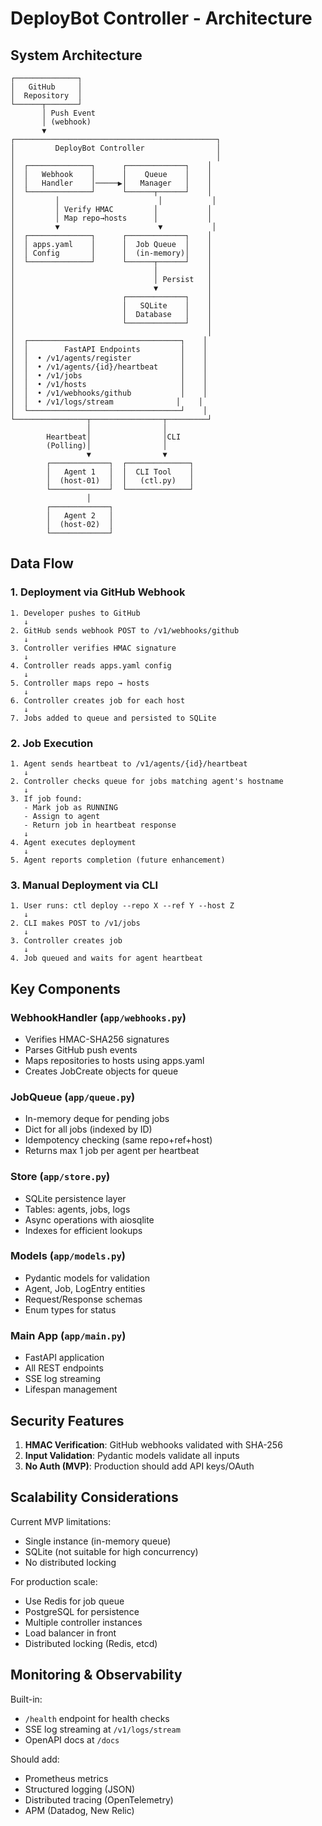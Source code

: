 # DeployBot Controller - Architecture

## System Architecture

```
┌──────────────┐
│   GitHub     │
│  Repository  │
└──────┬───────┘
       │ Push Event
       │ (webhook)
       ▼
┌─────────────────────────────────────────────┐
│         DeployBot Controller                │
│                                             │
│  ┌──────────────┐      ┌─────────────┐    │
│  │   Webhook    │      │    Queue    │    │
│  │   Handler    │─────▶│   Manager   │    │
│  └──────────────┘      └──────┬──────┘    │
│         │                      │           │
│         │ Verify HMAC         │           │
│         │ Map repo→hosts      │           │
│         ▼                      ▼           │
│  ┌──────────────┐      ┌─────────────┐    │
│  │ apps.yaml    │      │  Job Queue  │    │
│  │ Config       │      │  (in-memory)│    │
│  └──────────────┘      └──────┬──────┘    │
│                               │           │
│                               │ Persist   │
│                               ▼           │
│                        ┌─────────────┐    │
│                        │   SQLite    │    │
│                        │  Database   │    │
│                        └─────────────┘    │
│                                           │
│  ┌──────────────────────────────────┐    │
│  │        FastAPI Endpoints         │    │
│  │  • /v1/agents/register           │    │
│  │  • /v1/agents/{id}/heartbeat     │    │
│  │  • /v1/jobs                      │    │
│  │  • /v1/hosts                     │    │
│  │  • /v1/webhooks/github           │    │
│  │  • /v1/logs/stream              │    │
│  └──────────────────────────────────┘    │
└────────────────┬────────────────┬─────────┘
                 │                │
        Heartbeat│                │CLI
        (Polling)│                │
                 ▼                ▼
        ┌─────────────┐  ┌──────────────┐
        │   Agent 1   │  │  CLI Tool    │
        │  (host-01)  │  │   (ctl.py)   │
        └─────────────┘  └──────────────┘
                 │
        ┌─────────────┐
        │   Agent 2   │
        │  (host-02)  │
        └─────────────┘
```

## Data Flow

### 1. Deployment via GitHub Webhook

```
1. Developer pushes to GitHub
   ↓
2. GitHub sends webhook POST to /v1/webhooks/github
   ↓
3. Controller verifies HMAC signature
   ↓
4. Controller reads apps.yaml config
   ↓
5. Controller maps repo → hosts
   ↓
6. Controller creates job for each host
   ↓
7. Jobs added to queue and persisted to SQLite
```

### 2. Job Execution

```
1. Agent sends heartbeat to /v1/agents/{id}/heartbeat
   ↓
2. Controller checks queue for jobs matching agent's hostname
   ↓
3. If job found:
   - Mark job as RUNNING
   - Assign to agent
   - Return job in heartbeat response
   ↓
4. Agent executes deployment
   ↓
5. Agent reports completion (future enhancement)
```

### 3. Manual Deployment via CLI

```
1. User runs: ctl deploy --repo X --ref Y --host Z
   ↓
2. CLI makes POST to /v1/jobs
   ↓
3. Controller creates job
   ↓
4. Job queued and waits for agent heartbeat
```

## Key Components

### WebhookHandler (`app/webhooks.py`)
- Verifies HMAC-SHA256 signatures
- Parses GitHub push events
- Maps repositories to hosts using apps.yaml
- Creates JobCreate objects for queue

### JobQueue (`app/queue.py`)
- In-memory deque for pending jobs
- Dict for all jobs (indexed by ID)
- Idempotency checking (same repo+ref+host)
- Returns max 1 job per agent per heartbeat

### Store (`app/store.py`)
- SQLite persistence layer
- Tables: agents, jobs, logs
- Async operations with aiosqlite
- Indexes for efficient lookups

### Models (`app/models.py`)
- Pydantic models for validation
- Agent, Job, LogEntry entities
- Request/Response schemas
- Enum types for status

### Main App (`app/main.py`)
- FastAPI application
- All REST endpoints
- SSE log streaming
- Lifespan management

## Security Features

1. **HMAC Verification**: GitHub webhooks validated with SHA-256
2. **Input Validation**: Pydantic models validate all inputs
3. **No Auth (MVP)**: Production should add API keys/OAuth

## Scalability Considerations

Current MVP limitations:
- Single instance (in-memory queue)
- SQLite (not suitable for high concurrency)
- No distributed locking

For production scale:
- Use Redis for job queue
- PostgreSQL for persistence
- Multiple controller instances
- Load balancer in front
- Distributed locking (Redis, etcd)

## Monitoring & Observability

Built-in:
- `/health` endpoint for health checks
- SSE log streaming at `/v1/logs/stream`
- OpenAPI docs at `/docs`

Should add:
- Prometheus metrics
- Structured logging (JSON)
- Distributed tracing (OpenTelemetry)
- APM (Datadog, New Relic)
